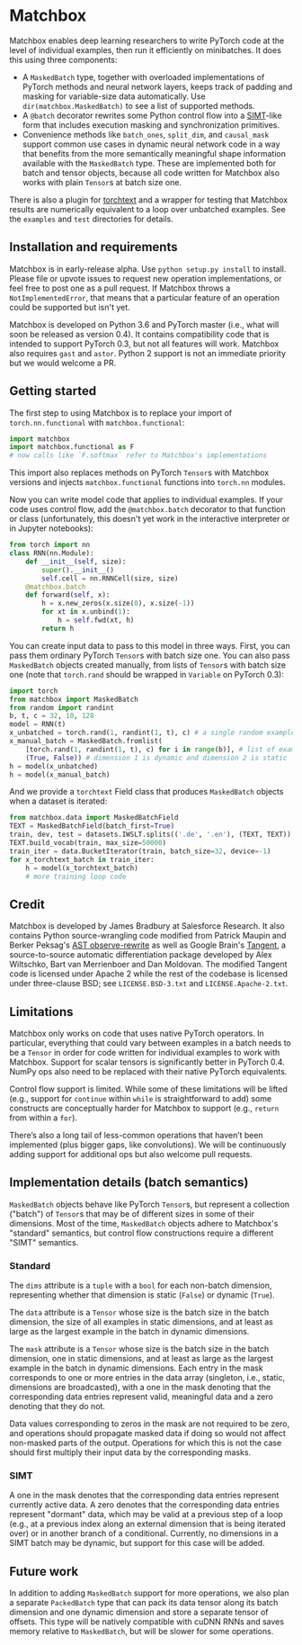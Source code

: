 # Matchbox

Matchbox enables deep learning researchers to write PyTorch code at the level
of individual examples, then run it efficiently on minibatches. It does this
using three components:
- A `MaskedBatch` type, together with overloaded implementations of PyTorch
methods and neural network layers, keeps track of padding and masking for
variable-size data automatically. Use `dir(matchbox.MaskedBatch)` to see a list
of supported methods.
- A `@batch` decorator rewrites some Python control flow into a
[SIMT](https://en.wikipedia.org/wiki/Single_instruction,_multiple_threads)-like
form that includes execution masking and synchronization primitives.
- Convenience methods like `batch_ones`, `split_dim`, and `causal_mask` support
common use cases in dynamic neural network code in a way that benefits from
the more semantically meaningful shape information available with the
`MaskedBatch` type. These are implemented both for batch and tensor objects,
because all code written for Matchbox also works with plain `Tensor`s at batch
size one.

There is also a plugin for [torchtext](https://github.com/pytorch/text) and a
wrapper for testing that Matchbox results are numerically equivalent to a loop
over unbatched examples. See the `examples` and `test` directories for details.

## Installation and requirements
Matchbox is in early-release alpha. Use `python setup.py install` to install.
Please file or upvote issues to request new operation implementations, or feel
free to post one as a pull request. If Matchbox throws a `NotImplementedError`,
that means that a particular feature of an operation could be supported but
isn't yet.

Matchbox is developed on Python 3.6 and PyTorch master (i.e., what will soon
be released as version 0.4). It contains compatibility code that is intended to
support PyTorch 0.3, but not all features will work. Matchbox also requires
`gast` and `astor`. Python 2 support is not an immediate priority but we would
welcome a PR.

## Getting started
The first step to using Matchbox is to replace your import of
`torch.nn.functional` with `matchbox.functional`:
```python
import matchbox
import matchbox.functional as F
# now calls like `F.softmax` refer to Matchbox's implementations
```
This import also replaces methods on PyTorch `Tensor`s with Matchbox versions
and injects `matchbox.functional` functions into `torch.nn` modules.

Now you can write model code that applies to individual examples. If your code
uses control flow, add the `@matchbox.batch` decorator to that function or
class (unfortunately, this doesn't yet work in the interactive interpreter
or in Jupyter notebooks):
```python
from torch import nn
class RNN(nn.Module):
    def __init__(self, size):
        super().__init__()
        self.cell = nn.RNNCell(size, size)
    @matchbox.batch
    def forward(self, x):
        h = x.new_zeros(x.size(0), x.size(-1))
        for xt in x.unbind(1):
            h = self.fwd(xt, h)
        return h
```

You can create input data to pass to this model in three ways. First, you can
pass them ordinary PyTorch `Tensor`s with batch size one. You can also pass
`MaskedBatch` objects created manually, from lists of `Tensor`s with batch
size one (note that `torch.rand` should be wrapped in `Variable` on PyTorch
0.3):
```python
import torch
from matchbox import MaskedBatch
from random import randint
b, t, c = 32, 10, 128
model = RNN(t)
x_unbatched = torch.rand(1, randint(1, t), c) # a single random example
x_manual_batch = MaskedBatch.fromlist(
    [torch.rand(1, randint(1, t), c) for i in range(b)], # list of examples
    (True, False)) # dimension 1 is dynamic and dimension 2 is static
h = model(x_unbatched)
h = model(x_manual_batch)
```
And we provide a `torchtext` Field class that produces `MaskedBatch` objects
when a dataset is iterated:
```python
from matchbox.data import MaskedBatchField
TEXT = MaskedBatchField(batch_first=True)
train, dev, test = datasets.IWSLT.splits(('.de', '.en'), (TEXT, TEXT))
TEXT.build_vocab(train, max_size=50000)
train_iter = data.BucketIterator(train, batch_size=32, device=-1)
for x_torchtext_batch in train_iter:
    h = model(x_torchtext_batch)
    # more training loop code
```
## Credit
Matchbox is developed by James Bradbury at Salesforce Research.
It also contains Python source-wrangling code modified from Patrick Maupin
and Berker Peksag's
[AST observe-rewrite](https://github.com/berkerpeksag/astor) as well as
Google Brain's [Tangent](https://github.com/google/tangent), a source-to-source
automatic differentiation package developed by Alex Wiltschko, Bart van
Merrienboer and Dan Moldovan. The modified Tangent code is licensed under
Apache 2 while the rest of the codebase is licensed under three-clause BSD;
see `LICENSE.BSD-3.txt` and `LICENSE.Apache-2.txt`.

## Limitations
Matchbox only works on code that uses native PyTorch operators. In particular,
everything that could vary between examples in a batch needs to be a `Tensor`
in order for code written for individual examples to work with Matchbox. Support
for scalar tensors is significantly better in PyTorch 0.4. NumPy ops also need
to be replaced with their native PyTorch equivalents.

Control flow support is limited. While some of these limitations will be lifted
(e.g., support for `continue` within `while` is straightforward to add) some
constructs are conceptually harder for Matchbox to support (e.g., `return` from
within a `for`).

There’s also a long tail of less-common operations that haven’t been
implemented (plus bigger gaps, like convolutions). We will be continuously
adding support for additional ops but also welcome pull requests.

## Implementation details (batch semantics)
`MaskedBatch` objects behave like PyTorch `Tensor`s, but represent a
collection ("batch") of `Tensor`s that may be of different sizes in some
of their dimensions.
Most of the time, `MaskedBatch` objects adhere to Matchbox's "standard"
semantics, but control flow constructions require a different "SIMT"
semantics.
### Standard
The `dims` attribute is a `tuple` with a `bool` for each non-batch dimension,
representing whether that dimension is static (`False`) or dynamic (`True`).

The `data` attribute is a `Tensor` whose size is the batch size in the batch
dimension, the size of all examples in static dimensions, and at least as large
as the largest example in the batch in dynamic dimensions.

The `mask` attribute is a `Tensor` whose size is the batch size in the batch
dimension, one in static dimensions, and at least as large as the largest
example in the batch in dynamic dimensions. Each entry in the mask corresponds
to one or more entries in the data array (singleton, i.e., static, dimensions
are broadcasted), with a one in the mask denoting that the corresponding data
entries represent valid, meaningful data and a zero denoting that they do not.

Data values corresponding to zeros in the mask are not required to be zero,
and operations should propagate masked data if doing so would not affect
non-masked parts of the output. Operations for which this is not the case
should first multiply their input data by the corresponding masks.
### SIMT
A one in the mask denotes that the corresponding data entries represent
currently active data. A zero denotes that the corresponding data entries
represent "dormant" data, which may be valid at a previous step of a loop
(e.g., at a previous index along an external dimension that is being iterated
over) or in another branch of a conditional. Currently, no dimensions in a
SIMT batch may be dynamic, but support for this case will be added.

## Future work
In addition to adding `MaskedBatch` support for more operations, we also plan
a separate `PackedBatch` type that can pack its data tensor along its batch
dimension and one dynamic dimension and store a separate tensor of offsets.
This type will be natively compatible with cuDNN RNNs and saves memory relative
to `MaskedBatch`, but will be slower for some operations.
